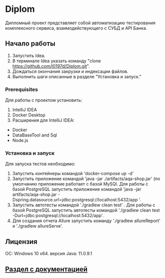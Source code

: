 ### 


# Diplom

Дипломный проект представляет собой автоматизацию тестирования комплексного сервиса, взаимодействующего с СУБД и API Банка.

## Начало работы

1. Запустить Idea.
2. В терминале Idea указать команду "clone https://github.com/l0197d/Diplom.git".
3. Дождаться окончания закрузки и индексации файлов.
4. Выполнить шаги описанные в разделе "Установка и запуск."

### Prerequisites
Для работы с проектом установить:
1. IntelliJ IDEA
2. Docker Desktop
3. Расширения для IntelliJ IDEA:
- Docker
- DataBaseTool and Sql
- Node.js



### Установка и запуск

Для запуска тестов необходимо:
1. Запустить контейнеры командой 'docker-compose up -d'
2. Запустить приложение командой 'java -jar ./artifacts/aqa-shop.jar' (по умолчанию приложение работает с базой MySQl. 
Для работы с базой PostgreSQL запустить приложение командой 'java -jar artifacts/aqa-shop.jar -Dspring.datasource.url=jdbc:postgresql://localhost:5432/app
   '.
3. Запустить автотесты командой './gradlew clean test' . 
Для работы с базой PostgreSQL запустить автотесты командой './gradlew clean test -Durl=jdbc:postgresql://localhost:5432/app'.
4. Для создания отчета Allure запустить команду './gradlew allureReport' и './gradlew allureServe'.


## Лицензия

ОС: Windows 10 х64.
версия Java: 11.0.9.1

## [Раздел с документацией](https://github.com/l0197d/Diplom/tree/master/docs)
